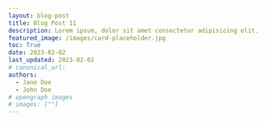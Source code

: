 ```yaml
---
layout: blog-post
title: Blog Post 11
description: Lorem ipsum, dolor sit amet consectetur adipisicing elit. Soluta optio non dolor perferendis dolor sit amet consectetur adipisicing elit dolor sit amet consectetur adipisicing elit.
featured_image: /images/card-placeholder.jpg
toc: True
date: 2023-02-02
last_updated: 2023-02-02
# canonical_url:
authors:
  - Jane Doe
  - John Doe
# opengraph images
# images: [""]
---
```

